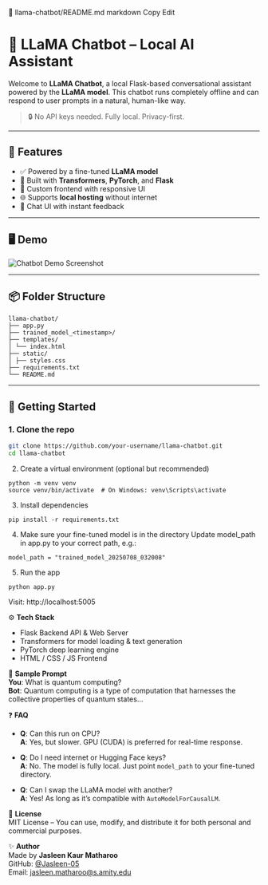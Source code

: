 📁 llama-chatbot/README.md
markdown
Copy
Edit
# 🤖 LLaMA Chatbot – Local AI Assistant

Welcome to **LLaMA Chatbot**, a local Flask-based conversational assistant powered by the **LLaMA model**. This chatbot runs completely offline and can respond to user prompts in a natural, human-like way.

> 🔒 No API keys needed. Fully local. Privacy-first.

---

## 🧠 Features

- ✅ Powered by a fine-tuned **LLaMA model**
- 🧩 Built with **Transformers**, **PyTorch**, and **Flask**
- 🎨 Custom frontend with responsive UI
- 🌐 Supports **local hosting** without internet
- 💬 Chat UI with instant feedback

---

## 🖥️ Demo

![Chatbot Demo Screenshot](static/demo-screenshot.png)

---

## 📦 Folder Structure
```
llama-chatbot/
├── app.py
├── trained_model_<timestamp>/
├── templates/
│ └── index.html
├── static/
│ ├── styles.css
├── requirements.txt
└── README.md
```

---

## 🚀 Getting Started

### 1. Clone the repo

```bash
git clone https://github.com/your-username/llama-chatbot.git
cd llama-chatbot
```
2. Create a virtual environment (optional but recommended)
```
python -m venv venv
source venv/bin/activate  # On Windows: venv\Scripts\activate
```
3. Install dependencies
```
pip install -r requirements.txt
```
4. Make sure your fine-tuned model is in the directory
Update model_path in app.py to your correct path, e.g.:
```
model_path = "trained_model_20250708_032008"
```
5. Run the app
```
python app.py
```
Visit: http://localhost:5005

⚙️ **Tech Stack**  
- Flask Backend API & Web Server  
- Transformers for model loading & text generation  
- PyTorch deep learning engine  
- HTML / CSS / JS Frontend  

🧪 **Sample Prompt**  
**You**: What is quantum computing?  
**Bot**: Quantum computing is a type of computation that harnesses the collective properties of quantum states...

❓ **FAQ**  
- **Q**: Can this run on CPU?  
  **A**: Yes, but slower. GPU (CUDA) is preferred for real-time response.

- **Q**: Do I need internet or Hugging Face keys?  
  **A**: No. The model is fully local. Just point `model_path` to your fine-tuned directory.

- **Q**: Can I swap the LLaMA model with another?  
  **A**: Yes! As long as it’s compatible with `AutoModelForCausalLM`.

📄 **License**  
MIT License – You can use, modify, and distribute it for both personal and commercial purposes.

✨ **Author**  
Made by **Jasleen Kaur Matharoo**  
GitHub: [@Jasleen-05](https://github.com/Jasleen-05)  
Email: [jasleen.matharoo@s.amity.edu](mailto:jasleen.matharoo@s.amity.edu)
